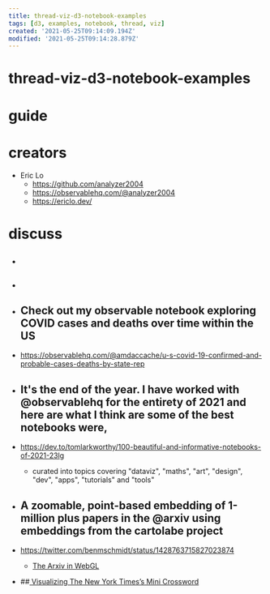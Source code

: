 ```yaml
---
title: thread-viz-d3-notebook-examples
tags: [d3, examples, notebook, thread, viz]
created: '2021-05-25T09:14:09.194Z'
modified: '2021-05-25T09:14:28.879Z'
---
```


# thread-viz-d3-notebook-examples

# guide

# creators
- Eric Lo
  - https://github.com/analyzer2004
  - https://observablehq.com/@analyzer2004
  - https://ericlo.dev/
# discuss
- ## 

- ## 

- ## Check out my observable notebook exploring COVID cases and deaths over time within the US
- https://observablehq.com/@amdaccache/u-s-covid-19-confirmed-and-probable-cases-deaths-by-state-rep

- ## It's the end of the year. I have worked with @observablehq for the entirety of 2021 and here are what I think are some of the best notebooks were, 
- https://dev.to/tomlarkworthy/100-beautiful-and-informative-notebooks-of-2021-23lg
  - curated into topics covering "dataviz", "maths", "art", "design", "dev", "apps", "tutorials" and "tools"

- ## A zoomable, point-based embedding of 1-million plus papers in the @arxiv using embeddings from the cartolabe project
- https://twitter.com/benmschmidt/status/1428763715827023874
  - [The Arxiv in WebGL](https://observablehq.com/@bmschmidt/arxiv)

- ##[ Visualizing The New York Times’s Mini Crossword](https://observablehq.com/@observablehq/nyt-minis)

